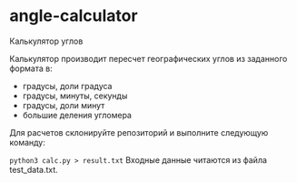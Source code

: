 # angle-calculator
Калькулятор углов 

Калькулятор производит пересчет географических углов из заданного формата в:
- градусы, доли градуса
- градусы, минуты, секунды
- градусы, доли минут
- большие деления угломера

Для расчетов склонируйте репозиторий и выполните следующую команду:

``
python3 calc.py > result.txt
``
Входные данные читаются из файла test_data.txt. 
